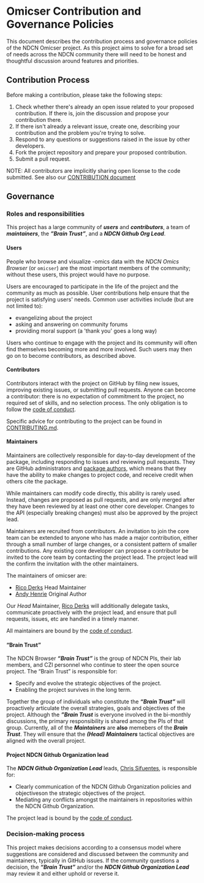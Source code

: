 <!-- This document is borrowed from ggplot2 governance doc, which was:  heavily adapted version of
the Benevolent dictator governance model by Ross
Gardler and Gabriel Hanganu licensed under a Creative Commons
Attribution-ShareAlike 4.0 International License. -->

# Omicser Contribution and Governance Policies

This document describes the contribution process and governance policies of the NDCN Omicser project.  As this project aims to solve for a broad set of needs across the NDCN community there will need to be honest and thoughtful discussion around features and priorities.

## Contribution Process
Before making a contribution, please take the following steps:
1. Check whether there's already an open issue related to your proposed contribution. If there is, join the discussion and propose your contribution there.
2. If there isn't already a relevant issue, create one, describing your contribution and the problem you're trying to solve.
3. Respond to any questions or suggestions raised in the issue by other developers.
4. Fork the project repository and prepare your proposed contribution.
5. Submit a pull request.

NOTE: All contributors are implicitly sharing open license to the code submitted.  See also our [CONTRIBUTION document](https://github.com/ndcn/omicser/blob/main/CONTRIBUTING.md)


## Governance

### Roles and responsibilities

This project has a large community of ***users*** and ***contributors***, a team of ***maintainers***, the ***”Brain Trust”***, and a ***NDCN Github Org Lead***.

#### Users

People who browse and visualize -omics data with the _NDCN Omics Browser_ (or `omicser`) are the most important members of the community; without these users, this project would have no purpose.

Users are encouraged to participate in the life of the project and the community as much as possible. User contributions help ensure that the project is satisfying users' needs. Common user activities include (but are not limited to):

- evangelizing about the project
- asking and answering on community forums
- providing moral support (a 'thank you' goes a long way)

Users who continue to engage with the project and its community will often find themselves becoming more and more involved. Such users may then go on to become contributors, as described above.

#### Contributors

Contributors interact with the project on GitHub by filing new issues, improving existing issues, or submitting pull requests. Anyone can become a contributor: there is no expectation of commitment to the project, no required set of skills, and no selection process. The only obligation is to follow the [code of conduct](CODE_OF_CONDUCT.md).

Specific advice for contributing to the project can be found in [CONTRIBUTING.md](CONTRIBUTING.md).

#### Maintainers

Maintainers are collectively responsible for day-to-day development of the package, including responding to issues and reviewing pull requests. They are GitHub administrators and [package authors](https://github.com/ndcn/omicser/blob/master/DESCRIPTION#L5), which means that they have the ability to make changes to project code, and receive credit when others cite the package.

While maintainers can modify code directly, this ability is rarely used. Instead, changes are proposed as pull requests, and are only merged after they have been reviewed by at least one other core developer. Changes to the API (especially breaking changes) must also be approved by the project lead.

Maintainers are recruited from contributors. An invitation to join the core team can be extended to anyone who has made a major contribution, either through a small number of large changes, or a consistent pattern of smaller contributions. Any existing core developer can propose a contributor be invited to the core team by contacting the project lead. The project lead will the confirm the invitation with the other maintainers.

The maintainers of omicser are:

* [Rico Derks](https://github.com/ricoderks) Head Maintainer
* [Andy Henrie](https://github.com/ergonyc) Original Author

Our _Head_ Maintainer, [Rico Derks](https://github.com/rderks) will additionally delegate tasks, communicate proactively with the project lead, and ensure that pull requests, issues, etc are handled in a timely manner.

All maintainers are bound by the [code of conduct](CODE_OF_CONDUCT.md).

<!-- More details can be found in the [maintainers guidelines](MAINTAINER_GUIDELINES.md).-->

#### “Brain Trust”
The NDCN Browser  ***“Brain Trust”*** is the group of NDCN  PIs, their lab members, and CZI personnel who continue to steer the open source project.  The “Brain Trust” is responsible for:

* Specify and evolve the strategic objectives of the project.
* Enabling the project survives in the long term.

Together the group of individuals who constitute the ***“Brain Trust”*** will proactively articulate the overall strategies, goals and objectives of the project.  Although the ***”Brain Trust*** is everyone involved in the bi-monthly discussions, the primary responsibility is shared among the PIs of that group.   Currently, all of the ***Maintainers*** are __also__ memebers of the ***Brain Trust***.  They will ensure that the ***(Head) Maintainers*** tactical objectives are aligned with the overall project.  

#### Project NDCN Github Organization lead
The ***NDCN Github Organization Lead***  leads,  [Chris Sifuentes](https://github.com/cjsifuen), is responsible for:
* Clearly communication of the NDCN Github Organization policies and objectiveson the strategic objectives of the project.
* Mediating any conflicts amongst the maintainers in repositories within the NDCN Github Organization.

The project lead is bound by the [code of conduct](CODE_OF_CONDUCT.md).

### Decision-making process

This project makes decisions according to a consensus model where suggestions are considered and discussed between the community and maintainers, typically in GitHub issues. If the community questions a decision, the ***“Brain Trust”*** and/or the ***NDCN Github Organization Lead*** may review it and either uphold or reverse it.
